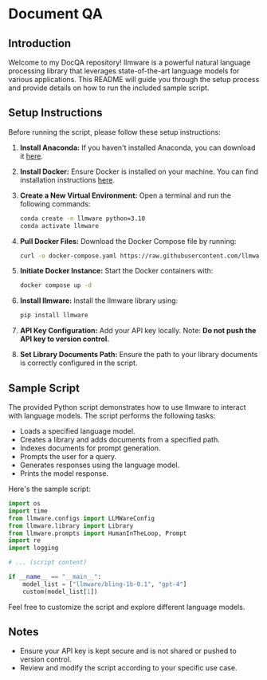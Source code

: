 # Document QA

## Introduction

Welcome to my DocQA repository! llmware is a powerful natural language processing library that leverages state-of-the-art language models for various applications. This README will guide you through the setup process and provide details on how to run the included sample script.

## Setup Instructions

Before running the script, please follow these setup instructions:

1. **Install Anaconda:** If you haven't installed Anaconda, you can download it [here](https://www.anaconda.com/products/distribution).

2. **Install Docker:** Ensure Docker is installed on your machine. You can find installation instructions [here](https://docs.docker.com/get-docker/).

3. **Create a New Virtual Environment:** Open a terminal and run the following commands:

   ```bash
   conda create -n llmware python=3.10
   conda activate llmware
   ```

4. **Pull Docker Files:** Download the Docker Compose file by running:

   ```bash
   curl -o docker-compose.yaml https://raw.githubusercontent.com/llmware-ai/llmware/main/docker-compose.yaml
   ```

5. **Initiate Docker Instance:** Start the Docker containers with:

   ```bash
   docker compose up -d
   ```

6. **Install llmware:** Install the llmware library using:

   ```bash
   pip install llmware
   ```

7. **API Key Configuration:** Add your API key locally. Note: **Do not push the API key to version control.**

8. **Set Library Documents Path:** Ensure the path to your library documents is correctly configured in the script.

## Sample Script

The provided Python script demonstrates how to use llmware to interact with language models. The script performs the following tasks:

- Loads a specified language model.
- Creates a library and adds documents from a specified path.
- Indexes documents for prompt generation.
- Prompts the user for a query.
- Generates responses using the language model.
- Prints the model response.

Here's the sample script:

```python
import os
import time
from llmware.configs import LLMWareConfig
from llmware.library import Library
from llmware.prompts import HumanInTheLoop, Prompt
import re
import logging

# ... (script content)

if __name__ == "__main__":
    model_list = ["llmware/bling-1b-0.1", "gpt-4"]
    custom(model_list[1])
```

Feel free to customize the script and explore different language models.

## Notes

- Ensure your API key is kept secure and is not shared or pushed to version control.
- Review and modify the script according to your specific use case.
